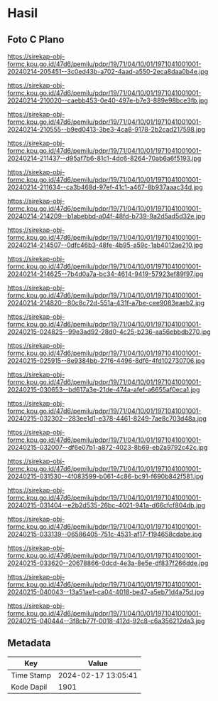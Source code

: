 # Hasil

## Foto C Plano

https://sirekap-obj-formc.kpu.go.id/47d6/pemilu/pdpr/19/71/04/10/01/1971041001001-20240214-205451--3c0ed43b-a702-4aad-a550-2eca8daa0b4e.jpg

https://sirekap-obj-formc.kpu.go.id/47d6/pemilu/pdpr/19/71/04/10/01/1971041001001-20240214-210020--caebb453-0e40-497e-b7e3-889e98bce3fb.jpg

https://sirekap-obj-formc.kpu.go.id/47d6/pemilu/pdpr/19/71/04/10/01/1971041001001-20240214-210555--b9ed0413-3be3-4ca8-9178-2b2cad217598.jpg

https://sirekap-obj-formc.kpu.go.id/47d6/pemilu/pdpr/19/71/04/10/01/1971041001001-20240214-211437--d95af7b6-81c1-4dc6-8264-70ab6a6f5193.jpg

https://sirekap-obj-formc.kpu.go.id/47d6/pemilu/pdpr/19/71/04/10/01/1971041001001-20240214-211634--ca3b468d-97ef-41c1-a467-8b937aaac34d.jpg

https://sirekap-obj-formc.kpu.go.id/47d6/pemilu/pdpr/19/71/04/10/01/1971041001001-20240214-214209--b1abebbd-a04f-48fd-b739-9a2d5ad5d32e.jpg

https://sirekap-obj-formc.kpu.go.id/47d6/pemilu/pdpr/19/71/04/10/01/1971041001001-20240214-214507--0dfc46b3-48fe-4b95-a59c-1ab4012ae210.jpg

https://sirekap-obj-formc.kpu.go.id/47d6/pemilu/pdpr/19/71/04/10/01/1971041001001-20240214-214625--7b4d0a7a-bc34-4614-9419-57923ef89f97.jpg

https://sirekap-obj-formc.kpu.go.id/47d6/pemilu/pdpr/19/71/04/10/01/1971041001001-20240214-214820--80c8c72d-551a-431f-a7be-cee9083eaeb2.jpg

https://sirekap-obj-formc.kpu.go.id/47d6/pemilu/pdpr/19/71/04/10/01/1971041001001-20240215-024825--99e3ad92-28d0-4c25-b236-aa56ebbdb270.jpg

https://sirekap-obj-formc.kpu.go.id/47d6/pemilu/pdpr/19/71/04/10/01/1971041001001-20240215-025915--8e9384bb-27f6-4496-8df6-4fd102730706.jpg

https://sirekap-obj-formc.kpu.go.id/47d6/pemilu/pdpr/19/71/04/10/01/1971041001001-20240215-030653--bd617a3e-21de-474a-afef-a6655af0eca1.jpg

https://sirekap-obj-formc.kpu.go.id/47d6/pemilu/pdpr/19/71/04/10/01/1971041001001-20240215-032302--283ee1d1-e378-4461-8249-7ae8c703d48a.jpg

https://sirekap-obj-formc.kpu.go.id/47d6/pemilu/pdpr/19/71/04/10/01/1971041001001-20240215-032007--df6e07b1-a872-4023-8b69-eb2a9792c42c.jpg

https://sirekap-obj-formc.kpu.go.id/47d6/pemilu/pdpr/19/71/04/10/01/1971041001001-20240215-031530--4f083599-b061-4c86-bc91-f690b842f581.jpg

https://sirekap-obj-formc.kpu.go.id/47d6/pemilu/pdpr/19/71/04/10/01/1971041001001-20240215-031404--e2b2d535-26bc-4021-941a-d66cfcf804db.jpg

https://sirekap-obj-formc.kpu.go.id/47d6/pemilu/pdpr/19/71/04/10/01/1971041001001-20240215-033139--06586405-751c-4531-af17-f194658cdabe.jpg

https://sirekap-obj-formc.kpu.go.id/47d6/pemilu/pdpr/19/71/04/10/01/1971041001001-20240215-033620--20678866-0dcd-4e3a-8e5e-df837f266dde.jpg

https://sirekap-obj-formc.kpu.go.id/47d6/pemilu/pdpr/19/71/04/10/01/1971041001001-20240215-040043--13a51ae1-ca04-4018-be47-a5eb71d4a75d.jpg

https://sirekap-obj-formc.kpu.go.id/47d6/pemilu/pdpr/19/71/04/10/01/1971041001001-20240215-040444--3f8cb77f-0018-412d-92c8-c6a356212da3.jpg


## Metadata

| Key        | Value               |
| ---------- | ------------------- |
| Time Stamp | 2024-02-17 13:05:41 |
| Kode Dapil | 1901                |



